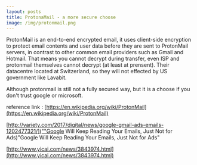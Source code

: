 ```yaml
---
layout: posts
title: ProtonaMail - a more secure choose
image: /img/protonmail.png
---
```


ProtonMail is an end-to-end encrypted email, it uses client-side encryption to protect email contents and user data before they are sent to ProtonMail servers, in contrast to other common email providers such as Gmail and Hotmail. That means you cannot decrypt during transfer, even ISP and protonmail themselves cannot decrypt (at least at prensent). Their datacentre located at Switzerland, so they will not effected by US government like Lavabit.

Although protonmail is still not a fully secured way, but it is a choose if you don't trust google or microsoft.

reference link :
[https://en.wikipedia.org/wiki/ProtonMail](https://en.wikipedia.org/wiki/ProtonMail)

[http://variety.com/2017/digital/news/google-gmail-ads-emails-1202477321/](""Google Will Keep Reading Your Emails, Just Not for Ads)"Google Will Keep Reading Your Emails, Just Not for Ads"

[http://www.yicai.com/news/3843974.html](http://www.yicai.com/news/3843974.html)
